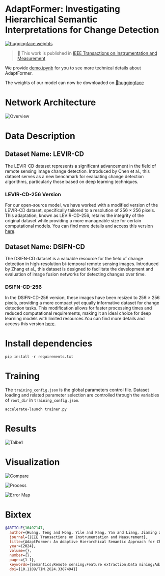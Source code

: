 # AdaptFormer: Investigating Hierarchical Semantic Interpretations for Change Detection

[![huggingface weights](https://img.shields.io/badge/%F0%9F%A4%97%20Weights-deepang/adaptformer-yellow)](https://huggingface.co/deepang/adaptformer-LEVIR-CD)&nbsp;


> 🎉 This work is published in [IEEE Transactions on Instrumentation and Measurement](https://ieeexplore.ieee.org/document/10497147)

We provide [demo.ipynb](./demo.ipynb) for you to see more technical details about AdaptFormer.

The weights of our model can now be downloaded on [🤗huggingface](https://huggingface.co/deepang/adaptformer-LEVIR-CD)

# Network Architecture

![Overview](./figures/Overview.png)


# Data Description

## Dataset Name: LEVIR-CD

The LEVIR-CD dataset represents a significant advancement in the field of remote sensing image change detection. Introduced by Chen et al., this dataset serves as a new benchmark for evaluating change detection algorithms, particularly those based on deep learning techniques.


### LEVIR-CD-256 Version

For our open-source model, we have worked with a modified version of the LEVIR-CD dataset, specifically tailored to a resolution of 256 × 256 pixels. This adaptation, known as LEVIR-CD-256, retains the integrity of the original dataset while providing a more manageable size for certain computational models. You can find more details and access this version [here](https://www.dropbox.com/s/18fb5jo0npu5evm/LEVIR-CD256.zip).

## Dataset Name: DSIFN-CD

The DSIFN-CD dataset is a valuable resource for the field of change detection in high-resolution bi-temporal remote sensing images. Introduced by Zhang et al., this dataset is designed to facilitate the development and evaluation of image fusion networks for detecting changes over time.

### DSIFN-CD-256

In the DSIFN-CD-256 version, these images have been resized to 256 × 256 pixels, providing a more compact yet equally informative dataset for change detection tasks. This modification allows for faster processing times and reduced computational requirements, making it an ideal choice for deep learning models with limited resources.You can find more details and access this version [here](https://www.dropbox.com/s/18fb5jo0npu5evm/LEVIR-CD256.zip).


# Install dependencies

```
pip install -r requirements.txt
```

# Training

The ```training_config.json``` is the global parameters control file. Dataset loading and related parameter selection are controlled through the variables of ```root_dir``` in ```training_config.json```.

```shell
accelerate-launch trainer.py
```


# Results
![Talbe1](./figures/table.png)

# Visualization
![Compare](./figures/result.png)

![Process](./figures/process.png)

![Error Map](./figures/error_map.png)




# Bixtex
```bib
@ARTICLE{10497147,
  author={Huang, Teng and Hong, Yile and Pang, Yan and Liang, Jiaming and Hong, Jie and Huang, Lin and Zhang, Yuan and Jia, Yan and Savi, Patrizia},
  journal={IEEE Transactions on Instrumentation and Measurement}, 
  title={AdaptFormer: An Adaptive Hierarchical Semantic Approach for Change Detection on Remote Sensing Images}, 
  year={2024},
  volume={},
  number={},
  pages={1-1},
  keywords={Semantics;Remote sensing;Feature extraction;Data mining;Adaptation models;Transformers;Task analysis;Change Detection;Hierarchical Representation Learning;Remote Sensing;Representation Fusion;Deep Learning},
  doi={10.1109/TIM.2024.3387494}}
```
